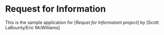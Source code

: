 # Request for Information

This is the sample application for
[*Requst for Informaiont project*]
by [Scott LaBounty/Eric McWilliams]

